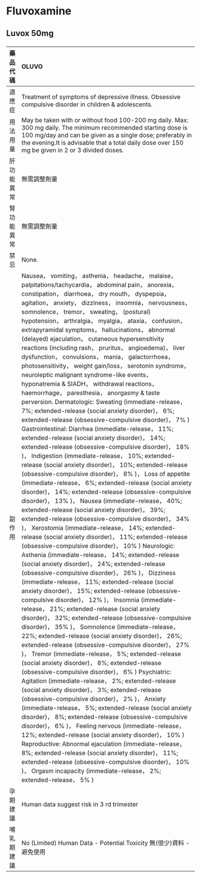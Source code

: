 # Fluvoxamine

## Luvox 50mg

##### 

| 藥品代碼   | OLUVO                                                                                                                                                                                                                                                                                                                                                                                                                                                                                                                                                                                                                                                                                                                                                                                                                                                                                                                                                                                                                                                                                                                                                                                                                                                                                                                                                                                                                                                                                                                                                                                                                                                                                                                                                                                                                                                                                                                                                                                                                                                                                                                                                                                                                                                                                                                                                                                                                                                                                                                                                                                                                                                                                                                                                                                                                                                                                                                                                                                                                                                                                                          |
|:-----------|:---------------------------------------------------------------------------------------------------------------------------------------------------------------------------------------------------------------------------------------------------------------------------------------------------------------------------------------------------------------------------------------------------------------------------------------------------------------------------------------------------------------------------------------------------------------------------------------------------------------------------------------------------------------------------------------------------------------------------------------------------------------------------------------------------------------------------------------------------------------------------------------------------------------------------------------------------------------------------------------------------------------------------------------------------------------------------------------------------------------------------------------------------------------------------------------------------------------------------------------------------------------------------------------------------------------------------------------------------------------------------------------------------------------------------------------------------------------------------------------------------------------------------------------------------------------------------------------------------------------------------------------------------------------------------------------------------------------------------------------------------------------------------------------------------------------------------------------------------------------------------------------------------------------------------------------------------------------------------------------------------------------------------------------------------------------------------------------------------------------------------------------------------------------------------------------------------------------------------------------------------------------------------------------------------------------------------------------------------------------------------------------------------------------------------------------------------------------------------------------------------------------------------------------------------------------------------------------------------------------------------------------------------------------------------------------------------------------------------------------------------------------------------------------------------------------------------------------------------------------------------------------------------------------------------------------------------------------------------------------------------------------------------------------------------------------------------------------------------------------|
| 適應症     | Treatment of symptoms of depressive illness. Obsessive compulsive disorder in children & adolescents.                                                                                                                                                                                                                                                                                                                                                                                                                                                                                                                                                                                                                                                                                                                                                                                                                                                                                                                                                                                                                                                                                                                                                                                                                                                                                                                                                                                                                                                                                                                                                                                                                                                                                                                                                                                                                                                                                                                                                                                                                                                                                                                                                                                                                                                                                                                                                                                                                                                                                                                                                                                                                                                                                                                                                                                                                                                                                                                                                                                                          |
| 用法用量   | May be taken with or without food 100-200 mg daily. Max: 300 mg daily. The minimum recommended starting dose is 100 mg/day and can be given as a single dose; preferably in the evening.It is advisable that a total daily dose over 150 mg be given in 2 or 3 divided doses.                                                                                                                                                                                                                                                                                                                                                                                                                                                                                                                                                                                                                                                                                                                                                                                                                                                                                                                                                                                                                                                                                                                                                                                                                                                                                                                                                                                                                                                                                                                                                                                                                                                                                                                                                                                                                                                                                                                                                                                                                                                                                                                                                                                                                                                                                                                                                                                                                                                                                                                                                                                                                                                                                                                                                                                                                                  |
| 肝功能異常 | 無需調整劑量                                                                                                                                                                                                                                                                                                                                                                                                                                                                                                                                                                                                                                                                                                                                                                                                                                                                                                                                                                                                                                                                                                                                                                                                                                                                                                                                                                                                                                                                                                                                                                                                                                                                                                                                                                                                                                                                                                                                                                                                                                                                                                                                                                                                                                                                                                                                                                                                                                                                                                                                                                                                                                                                                                                                                                                                                                                                                                                                                                                                                                                                                                   |
| 腎功能異常 | 無需調整劑量                                                                                                                                                                                                                                                                                                                                                                                                                                                                                                                                                                                                                                                                                                                                                                                                                                                                                                                                                                                                                                                                                                                                                                                                                                                                                                                                                                                                                                                                                                                                                                                                                                                                                                                                                                                                                                                                                                                                                                                                                                                                                                                                                                                                                                                                                                                                                                                                                                                                                                                                                                                                                                                                                                                                                                                                                                                                                                                                                                                                                                                                                                   |
| 禁忌       | None.                                                                                                                                                                                                                                                                                                                                                                                                                                                                                                                                                                                                                                                                                                                                                                                                                                                                                                                                                                                                                                                                                                                                                                                                                                                                                                                                                                                                                                                                                                                                                                                                                                                                                                                                                                                                                                                                                                                                                                                                                                                                                                                                                                                                                                                                                                                                                                                                                                                                                                                                                                                                                                                                                                                                                                                                                                                                                                                                                                                                                                                                                                          |
| 副作用     | Nausea， vomiting， asthenia， headache， malaise， palpitations/tachycardia， abdominal pain， anorexia， constipation， diarrhoea， dry mouth， dyspepsia， agitation， anxiety， dizziness， insomnia， nervousness， somnolence， tremor， sweating， (postural) hypotension， arthralgia， myalgia， ataxia， confusion， extrapyramidal symptoms， hallucinations， abnormal (delayed) ejaculation， cutaneous hypersensitivity reactions (including rash， pruritus， angioedema)， liver dysfunction， convulsions， mania， galactorrhoea， photosensitivity， weight gain/loss， serotonin syndrome， neuroleptic malignant syndrome-like events， hyponatremia & SIADH， withdrawal reactions， haemorrhage， paresthesia， anorgasmy & taste perversion. Dermatologic: Sweating (immediate-release， 7%; extended-release (social anxiety disorder)， 6%; extended-release (obsessive-compulsive disorder)， 7% ) Gastrointestinal: Diarrhea (immediate-release， 11%; extended-release (social anxiety disorder)， 14%; extended-release (obsessive-compulsive disorder)， 18% )， Indigestion (immediate-release， 10%; extended-release (social anxiety disorder)， 10%; extended-release (obsessive-compulsive disorder)， 8% )， Loss of appetite (immediate-release， 6%; extended-release (social anxiety disorder)， 14%; extended-release (obsessive-compulsive disorder)， 13% )， Nausea (immediate-release， 40%; extended-release (social anxiety disorder)， 39%; extended-release (obsessive-compulsive disorder)， 34% )， Xerostomia (immediate-release， 14%; extended-release (social anxiety disorder)， 11%; extended-release (obsessive-compulsive disorder)， 10% ) Neurologic: Asthenia (immediate-release， 14%; extended-release (social anxiety disorder)， 24%; extended-release (obsessive-compulsive disorder)， 26% )， Dizziness (immediate-release， 11%; extended-release (social anxiety disorder)， 15%; extended-release (obsessive-compulsive disorder)， 12% )， Insomnia (immediate-release， 21%; extended-release (social anxiety disorder)， 32%; extended-release (obsessive-compulsive disorder)， 35% )， Somnolence (immediate-release， 22%; extended-release (social anxiety disorder)， 26%; extended-release (obsessive-compulsive disorder)， 27% )， Tremor (immediate-release， 5%; extended-release (social anxiety disorder)， 8%; extended-release (obsessive-compulsive disorder)， 6% ) Psychiatric: Agitation (immediate-release， 2%; extended-release (social anxiety disorder)， 3%; extended-release (obsessive-compulsive disorder)， 2% )， Anxiety (immediate-release， 5%; extended-release (social anxiety disorder)， 8%; extended-release (obsessive-compulsive disorder)， 6% )， Feeling nervous (immediate-release， 12%; extended-release (social anxiety disorder)， 10% ) Reproductive: Abnormal ejaculation (immediate-release， 8%; extended-release (social anxiety disorder)， 11%; extended-release (obsessive-compulsive disorder)， 10% )， Orgasm incapacity (immediate-release， 2%; extended-release， 5% ) |
| 孕期建議   | Human data suggest risk in 3 rd trimester                                                                                                                                                                                                                                                                                                                                                                                                                                                                                                                                                                                                                                                                                                                                                                                                                                                                                                                                                                                                                                                                                                                                                                                                                                                                                                                                                                                                                                                                                                                                                                                                                                                                                                                                                                                                                                                                                                                                                                                                                                                                                                                                                                                                                                                                                                                                                                                                                                                                                                                                                                                                                                                                                                                                                                                                                                                                                                                                                                                                                                                                      |
| 哺乳期建議 | No (Limited) Human Data - Potential Toxicity 無(很少)資料 - 避免使用                                                                                                                                                                                                                                                                                                                                                                                                                                                                                                                                                                                                                                                                                                                                                                                                                                                                                                                                                                                                                                                                                                                                                                                                                                                                                                                                                                                                                                                                                                                                                                                                                                                                                                                                                                                                                                                                                                                                                                                                                                                                                                                                                                                                                                                                                                                                                                                                                                                                                                                                                                                                                                                                                                                                                                                                                                                                                                                                                                                                                                           |

